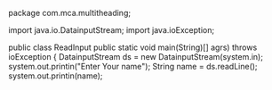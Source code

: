 package com.mca.multitheading;

import java.io.DatainputStream;
import java.ioException;
 
 public class ReadInput
    public static void main(String)[] agrs) throws ioException {
        DatainputStream ds = new DatainputStream(system.in);
        system.out.printin("Enter Your name");
        String name = ds.readLine();
        system.out.printin(name);
